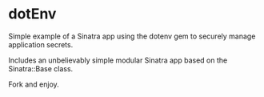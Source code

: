 # dotEnv
Simple example of a Sinatra app using the dotenv gem to securely manage application secrets.

Includes an unbelievably simple modular Sinatra app based on the Sinatra::Base class.

Fork and enjoy.
